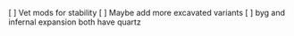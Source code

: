 [ ] Vet mods for stability
[ ] Maybe add more excavated variants
[ ] byg and infernal expansion both have quartz

